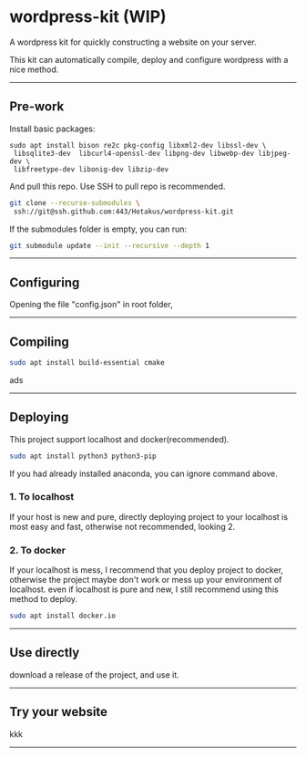 # wordpress-kit (WIP)

A wordpress kit for quickly constructing a website on your server.

This kit can automatically compile, deploy and configure wordpress with a nice method.

---

## Pre-work

Install basic packages:

```console
sudo apt install bison re2c pkg-config libxml2-dev libssl-dev \ 
 libsqlite3-dev  libcurl4-openssl-dev libpng-dev libwebp-dev libjpeg-dev \
 libfreetype-dev libonig-dev libzip-dev
```

And pull this repo. Use SSH to pull repo is recommended.

```bash
git clone --recurse-submodules \
 ssh://git@ssh.github.com:443/Hotakus/wordpress-kit.git
```

If the submodules folder is empty, you can run:

```bash
git submodule update --init --recursive --depth 1
```

---

## Configuring

Opening the file "config.json" in root folder, 

---

## Compiling

```bash
sudo apt install build-essential cmake 
```

ads

---

## Deploying

This project support localhost and docker(recommended).

```bash
sudo apt install python3 python3-pip
```

If you had already installed anaconda, you can ignore command above.

### 1. To localhost

If your host is new and pure, directly deploying project to your localhost is most easy and fast, otherwise not recommended, looking 2.

### 2. To docker

If your localhost is mess, I recommend that you deploy project to docker, otherwise the project maybe don't work or mess up your environment of localhost. even if localhost is pure and new, I still recommend using this method to deploy.

```bash
sudo apt install docker.io
```



---

## Use directly

download a release of the project, and use it.

---

## Try your website

kkk

---
